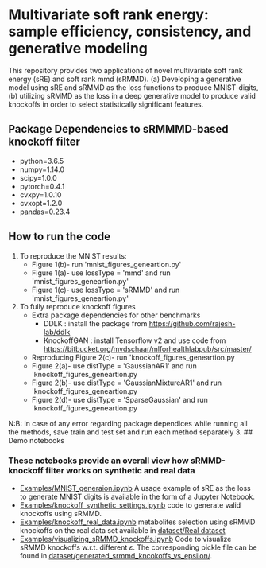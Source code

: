 # Multivariate soft rank energy: sample efficiency, consistency, and generative modeling
This repository provides two applications of novel multivariate soft rank energy (sRE) and soft rank mmd (sRMMD). (a) Developing a generative model using sRE and sRMMD as the loss functions to produce MNIST-digits, (b) utilizing sRMMD as the loss in a deep generative model to produce valid knockoffs in order to select statistically significant features.
## Package Dependencies to sRMMMD-based knockoff filter
- python=3.6.5
- numpy=1.14.0
- scipy=1.0.0
- pytorch=0.4.1
- cvxpy=1.0.10
- cvxopt=1.2.0
- pandas=0.23.4
## How to run the code
1. To reproduce the MNIST results: <br>
    - Figure 1(b)- run 'mnist_figures_geneartion.py'<br>
    - Figure 1(a)- use lossType = 'mmd' and run 'mnist_figures_geneartion.py'<br>
    - Figure 1(c)- use lossType = 'sRMMD' and run 'mnist_figures_geneartion.py'<br>
2. To fully reproduce knockoff figures<br>
    - Extra package dependencies for other benchmarks <br>
        - DDLK : install the package from https://github.com/rajesh-lab/ddlk
        - KnockoffGAN : install Tensorflow v2 and use code from https://bitbucket.org/mvdschaar/mlforhealthlabpub/src/master/
    - Reproducing Figure 2(c)- run 'knockoff_figures_geneartion.py
    - Figure 2(a)- use distType = 'GaussianAR1' and run 'knockoff_figures_geneartion.py
    - Figure 2(b)- use distType = 'GaussianMixtureAR1' and run 'knockoff_figures_geneartion.py
    - Figure 2(d)- use distType = 'SparseGaussian' and run 'knockoff_figures_geneartion.py<br>
 
 N:B: In case of any error regarding package dependices while running all the methods, save train and test set and run each method separately
3. ## Demo notebooks
### These notebooks provide an overall view how sRMMD-knockoff filter works on synthetic and real data 
- [Examples/MNIST_generaion.ipynb](https://github.com/ShoaibBinMasud/soft-rank-energy-and-applications/blob/main/Examples/MNIST_generaion.ipynb) A usage example of sRE  as the loss to generate MNIST digits is available in the form of a Jupyter Notebook.
- [Examples/knockoff_synthetic_settings.ipynb](https://github.com/ShoaibBinMasud/soft-rank-energy-and-applications/blob/main/Examples/knockoff_synthetic_settings.ipynb) code to generate valid knockoffs using sRMMD.
- [Examples/knockoff_real_data.ipynb](https://github.com/ShoaibBinMasud/soft-rank-energy-and-applications/blob/main/Examples/knockoff_real_data.ipynb) metabolites selection using sRMMD knockoffs on the real data set available in [dataset/Real dataset](https://github.com/ShoaibBinMasud/soft-rank-energy-and-applications/tree/main/dataset/Real%20dataset)
- [Examples/visualizing_sRMMD_knockoffs.ipynb](https://github.com/ShoaibBinMasud/soft-rank-energy-and-applications/blob/main/Examples/visualizing_sRMMD_knockoffs.ipynb) Code to visualize sRMMD knockoffs w.r.t. different $\varepsilon$. The corresponding pickle file can be found in [dataset/generated_srmmd_kncokoffs_vs_epsilon/](https://github.com/ShoaibBinMasud/soft-rank-energy-and-applications/tree/main/dataset/generated_srmmd_kncokoffs_vs_epsilon).

